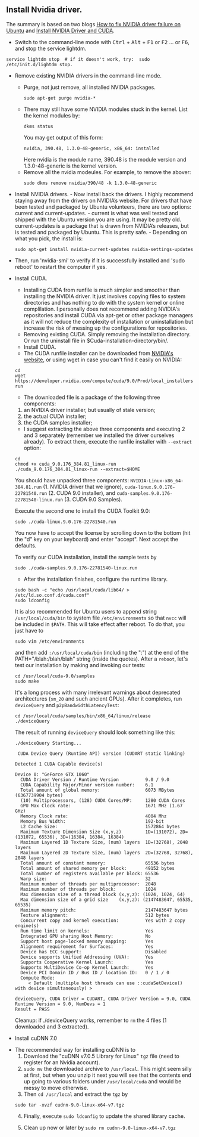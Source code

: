 ## Install Nvidia driver.
  The summary is based on two blogs [How to fix NVIDIA driver failure on Ubuntu](https://codeyarns.com/2013/02/07/how-to-fix-nvidia-driver-failure-on-ubuntu/) and [Install NVIDIA Driver and CUDA](https://gist.github.com/zhanwenchen/e520767a409325d9961072f666815bb8).
  
+ Switch to the command-line mode with <kbd>Ctrl</kbd> + <kbd>Alt</kbd> + <kbd>F1</kbd> or <kbd>F2</kbd> ... or <kbd>F6</kbd>, and stop the service lightdm.
```
service lightdm stop  # if it doesn't work, try:  sudo /etc/init.d/lightdm stop.
```
  * Remove existing NVIDIA drivers in the command-line mode.
    - Purge, not just remove, all installed NVIDIA packages.
      ```
      sudo apt-get purge nvidia-*
      ```
    - There may still have some NVIDIA modules stuck in the kernel. List the kernel modules by:
      ```
      dkms status
      ```
      You may get output of this form:
      ```
      nvidia, 390.48, 1.3.0-48-generic, x86_64: installed
      ```
      Here nvidia is the module name, 390.48 is the module version and 1.3.0-48-generic is the kernel version.
    - Remove all the nvidia modeules. For example, to remove the abover:
      ```
      sudo dkms remove nvidia/390/48 -k 1.3.0-48-generic
      ```

  *  Install NVIDIA drivers.
    - Now install back the drivers. I highly recommend staying away from the drivers on NVIDIA’s website. For drivers that have been tested and packaged by Ubuntu volunteers, there are two options: current and current-updates.
    - current is what was well tested and shipped with the Ubuntu version you are using. It may be pretty old. current-updates is a package that is drawn from NVIDIA’s releases, but is tested and packaged by Ubuntu. This is pretty safe.
    - Depending on what you pick, the install is:
      ```
      sudo apt-get install nvidia-current-updates nvidia-settings-updates
      ```
  * Then, run 'nvidia-smi' to verify if it is successfully installed and 'sudo reboot' to restart the computer if yes.
  
+ Install CUDA.
  * Installing CUDA from runfile is much simpler and smoother than installing the NVIDIA driver. It just involves copying files to system directories and has nothing to do with the system kernel or online complilation. I personally does not recommend adding NVIDIA's repositories and install CUDA via apt-get or other package managers as it will not reduce the complexity of installation or uninstallation but increase the risk of messing up the configurations for repositories.
  * Removing existing CUDA. Simply removing the installation directory. Or run the uninstall file in $Cuda-installation-directory/bin/.
  * Install CUDA.
   - The CUDA runfile installer can be downloaded from [NVIDIA's website](https://developer.nvidia.com/cuda-downloads), or using wget in case you can't find it easily on NVIDIA:
    ```
    cd
    wget https://developer.nvidia.com/compute/cuda/9.0/Prod/local_installers/cuda_9.0.176_384.81_linux-run
    ```
   - The downloaded file is a package of the following three components:
   1. an NVIDIA driver installer, but usually of stale version;
   2. the actual CUDA installer;
   3. the CUDA samples installer;
   
   - I suggest extracting the above three components and executing 2 and 3 separately (remember we installed the driver ourselves already). To extract them, execute the runfile installer with `--extract` option:
    ```
    cd
    chmod +x cuda_9.0.176_384.81_linux-run
    ./cuda_9.0.176_384.81_linux-run --extract=$HOME
    ```
    You should have unpacked three components:
    `NVIDIA-Linux-x86_64-384.81.run` (1. NVIDIA driver that we ignore),
    `cuda-linux.9.0.176-22781540.run` (2. CUDA 9.0 installer), and
    `cuda-samples.9.0.176-22781540-linux.run` (3. CUDA 9.0 Samples).

    Execute the second one to install the CUDA Toolkit 9.0:

    ```
    sudo ./cuda-linux.9.0.176-22781540.run
    ```

    You now have to accept the license by scrolling down to the bottom (hit the "d" key on your keyboard) and enter "accept". Next accept the defaults.

    To verify our CUDA installation, install the sample tests by

    ```
    sudo ./cuda-samples.9.0.176-22781540-linux.run
    ```

    - After the installation finishes, configure the runtime library. 

    ```
    sudo bash -c "echo /usr/local/cuda/lib64/ > /etc/ld.so.conf.d/cuda.conf"
    sudo ldconfig
    ```

    It is also recommended for Ubuntu users to append string `/usr/local/cuda/bin` to system file `/etc/environments` so that `nvcc` will be included in `$PATH`. This will take effect after reboot. To do that, you just have to

    ```
    sudo vim /etc/environments
    ```

    and then add `:/usr/local/cuda/bin` (including the ":") at the end of the PATH="/blah:/blah/blah" string (inside the quotes). 
    After a `reboot`, let's test our installation by making and invoking our tests:
    ```
    cd /usr/local/cuda-9.0/samples
    sudo make
    ```

    It's a long process with many irrelevant warnings about deprecated architectures (`sm_20` and such ancient GPUs). After it completes, run `deviceQuery` and `p2pBandwidthLatencyTest`:

    ```
    cd /usr/local/cuda/samples/bin/x86_64/linux/release
    ./deviceQuery
    ```

    The result of running `deviceQuery` should look something like this:

    ```
    ./deviceQuery Starting...

     CUDA Device Query (Runtime API) version (CUDART static linking)

    Detected 1 CUDA Capable device(s)

    Device 0: "GeForce GTX 1060"
      CUDA Driver Version / Runtime Version          9.0 / 9.0
      CUDA Capability Major/Minor version number:    6.1
      Total amount of global memory:                 6073 MBytes (6367739904 bytes)
      (10) Multiprocessors, (128) CUDA Cores/MP:     1280 CUDA Cores
      GPU Max Clock rate:                            1671 MHz (1.67 GHz)
      Memory Clock rate:                             4004 Mhz
      Memory Bus Width:                              192-bit
      L2 Cache Size:                                 1572864 bytes
      Maximum Texture Dimension Size (x,y,z)         1D=(131072), 2D=(131072, 65536), 3D=(16384, 16384, 16384)
      Maximum Layered 1D Texture Size, (num) layers  1D=(32768), 2048 layers
      Maximum Layered 2D Texture Size, (num) layers  2D=(32768, 32768), 2048 layers
      Total amount of constant memory:               65536 bytes
      Total amount of shared memory per block:       49152 bytes
      Total number of registers available per block: 65536
      Warp size:                                     32
      Maximum number of threads per multiprocessor:  2048
      Maximum number of threads per block:           1024
      Max dimension size of a thread block (x,y,z): (1024, 1024, 64)
      Max dimension size of a grid size    (x,y,z): (2147483647, 65535, 65535)
      Maximum memory pitch:                          2147483647 bytes
      Texture alignment:                             512 bytes
      Concurrent copy and kernel execution:          Yes with 2 copy engine(s)
      Run time limit on kernels:                     Yes
      Integrated GPU sharing Host Memory:            No
      Support host page-locked memory mapping:       Yes
      Alignment requirement for Surfaces:            Yes
      Device has ECC support:                        Disabled
      Device supports Unified Addressing (UVA):      Yes
      Supports Cooperative Kernel Launch:            Yes
      Supports MultiDevice Co-op Kernel Launch:      Yes
      Device PCI Domain ID / Bus ID / location ID:   0 / 1 / 0
      Compute Mode:
         < Default (multiple host threads can use ::cudaSetDevice() with device simultaneously) >

    deviceQuery, CUDA Driver = CUDART, CUDA Driver Version = 9.0, CUDA Runtime Version = 9.0, NumDevs = 1
    Result = PASS
    ```

    Cleanup: if ./deviceQuery works, remember to `rm` the 4 files (1 downloaded and 3 extracted). 

 + Install cuDNN 7.0
  * The recommended way for installing cuDNN is to 
    1. Download the "cuDNN v7.0.5 Library for Linux" `tgz` file (need to register for an Nvidia account).
    2. `sudo mv` the downloaded archive to `/usr/local`. This might seem silly at first, but when you unzip it next you will see that the contents end up going to various folders under `/usr/local/cuda` and would be messy to move otherwise.
    3. Then `cd /usr/local` and extract the `tgz` by
    ```
    sudo tar -xvzf cudnn-9.0-linux-x64-v7.tgz
    ```
    4. Finally, execute `sudo ldconfig` to update the shared library cache.

    5. Clean up now or later by `sudo rm cudnn-9.0-linux-x64-v7.tgz`
